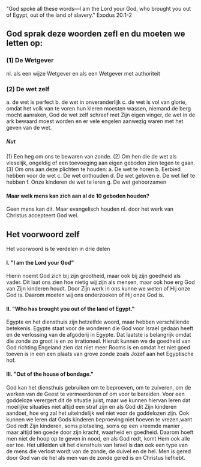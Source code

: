 "God spoke all these words—I am the Lord your God, who
brought you out of Egypt, out of the land of slavery."
Exodus 20:1-2

## God sprak deze woorden zefl en du moeten we letten op:
### (1) De Wetgever
nl. als een wijze Wetgever en als een Wetgever met authoriteit
### (2) De wet zelf
a. de wet is perfect
b. de wet in onveranderlijk
c. de wet is vol van glorie, omdat het volk van te voren hun kleren moesten wassen, niemand de berg mocht aanraken, God de wet zelf schreef met Zijn eigen vinger, de wet in de ark bewaard moest worden en er vele engelen aanwezig waren met het geven van de wet.
##### Nut
(1) Een heg om ons te bewaren van zonde.
(2) Om hen die de wet als vleselijk, ongeldig of een toevoeging aan eigen geboden zien tegen te gaan.
(3) Om ons aan deze plichten te houden:
a. De wet te horen
b. Eerbied hebben voor de wet
c. De wet onthouden
d. De wet geloven
e. De wet lief te hebben
f. Onze kinderen de wet te leren
g. De wet gehoorzamen

#### Maar welk mens kan zich aan al de 10 geboden houden?
Geen mens kan dit. Maar evangelisch houden nl. door het werk van Christus accepteert God wel.
## Het voorwoord zelf
Het voorwoord is te verdelen in drie delen
#### I. "I am the Lord your God"
Hierin noemt God zich bij zijn grootheid, maar ook bij zijn goedheid als vader. Dit laat ons zien hoe nietig wij zijn als mensen, maar ook hoe erg God van Zijn kinderen houdt. Door Zijn werk in ons kunne we weten of Hij onze God is. Daarom moeten wij ons onderzoeken of Hij onze God is.
#### II. "Who has brought you out of the land of Egypt."
Egypte en het diensthuis zijn hetzelfde woord, maar hebben verschillende betekenis. Egypte staat voor de wonderen die God voor Israel gedaan heeft en de verlossing van de afgoderij in Egypte. Dat laatste is belangrijk omdat die zonde zo groot is en zo irrationeel. Hieruit kunnen we de goedheid van God richting Engeland zien dat niet meer Rooms is en omdat het niet goed toeven is in een een plaats van grove zonde zoals Jozef aan het Egyptische hof.
#### III. "Out of the house of bondage."
God kan het diensthuis gebruiken om te beproeven, om te zuiveren, om de werken van de Geest te vermeerderen of om voor te bereiden. Voor een goddeloze verergert dit de situatie juist, maar we kunnen hiervan leren dat moeilijke situaties niet altijd een straf zijn en als God dit Zijn kinderen aandoet, hoe erg zal het uiteindelijk wel niet voor de goddelozen zijn. Ook kunnen we leren dat Gods kinderen beproeving niet hoeven te vrezen,want God redt Zijn kinderen, soms plotseling, soms op een vreemde manier , maar altijd ten goede door zijn kracht, waarheid en goedheid. Daarom hoeft men niet de hoop op te geven in nood, en als God redt, komt Hem ook alle eer toe. Het uitleiden uit het diensthuis van Israel is dan ook een type van de mens die verlost wordt van de zonde, de duivel en de hel. Men is gered door God van de hel als men van de zonde gered is en Christus liefhebt.
